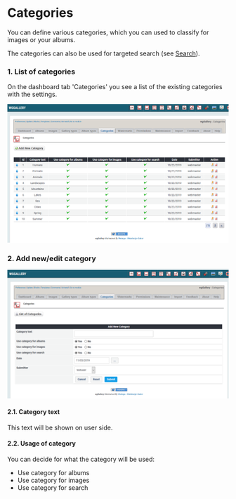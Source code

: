 # Categories

You can define various categories, which you can used to classify for images or your albums.

The categories can also be used for targeted search \(see [Search](../the-user-side/search.md)\).

### 1. List of categories

On the dashboard tab 'Categories' you see a list of the existing categories with the settings.

![List of categories](../../.gitbook/assets/categories1.png)

### 2. Add new/edit category

![Add new or edit category](../../.gitbook/assets/categories2.png)

#### 2.1. Category text

This text will be shown on user side.

#### 2.2. Usage of category

You can decide for what the category will be used:

* Use category for albums
* Use category for images
* Use category for search

